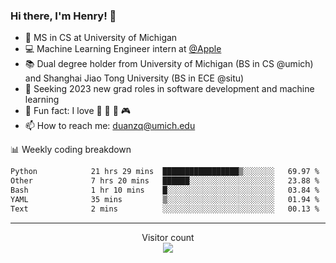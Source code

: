 ### Hi there, I'm Henry! 👋

- 🔭 MS in CS at University of Michigan
- 💻 Machine Learning Engineer intern at [@Apple](https://github.com/apple)
- 📚 Dual degree holder from University of Michigan (BS in CS @umich) and Shanghai Jiao Tong University (BS in ECE @situ)
- 🤖 Seeking 2023 new grad roles in software development and machine learning
- 🍁 Fun fact: I love 📸 🏓 🍜 🎮
- 📫 How to reach me: [duanzq@umich.edu](mailto:duanzq@umich.edu)

📊 Weekly coding breakdown
<!--START_SECTION:waka-->

```txt
Python            21 hrs 29 mins  █████████████████▒░░░░░░░   69.97 %
Other             7 hrs 20 mins   ██████░░░░░░░░░░░░░░░░░░░   23.88 %
Bash              1 hr 10 mins    █░░░░░░░░░░░░░░░░░░░░░░░░   03.84 %
YAML              35 mins         ▒░░░░░░░░░░░░░░░░░░░░░░░░   01.94 %
Text              2 mins          ░░░░░░░░░░░░░░░░░░░░░░░░░   00.13 %
```

<!--END_SECTION:waka-->

***
<p align="center"> 
  Visitor count<br>
  <img src="https://profile-counter.glitch.me/zlzq-duanzq/count.svg" />
</p>

<!-- ![Henry Duan's GitHub stats](https://github-readme-stats.vercel.app/api?username=zlzq-duanzq&show_icons=true)

![trophy](https://github-profile-trophy.vercel.app/?username=zlzq-duanzq&column=7)

[![Top Langs](https://github-readme-stats.vercel.app/api/top-langs/?username=zlzq-duanzq&layout=compact)](https://github.com/zlzq-duanzq/github-readme-stats) -->
